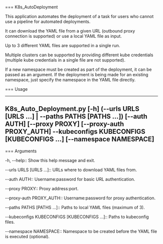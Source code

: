 === K8s_AutoDeployment


This application automates the deployment of a task for users who cannot use a pipeline for automated deployments.

It can download the YAML file from a given URL (outbound proxy connection is supported) or use a local YAML file as input.

Up to 3 different YAML files are supported in a single run.

Multiple clusters can be supported by providing different kube credentials (multiple kube credentials in a single file are not supported).

If a new namespace must be created as part of the deployment, it can be passed as an argument. If the deployment is being made for an existing namespace, just specify the namespace in the YAML file directly.

=== Usage

----
K8s_Auto_Deployment.py [-h] (--urls URLS [URLS ...] | --paths PATHS [PATHS ...]) [--auth AUTH] [--proxy PROXY] [--proxy-auth PROXY_AUTH]
                              --kubeconfigs KUBECONFIGS [KUBECONFIGS ...] [--namespace NAMESPACE]
----

=== Arguments

-h, --help::
  Show this help message and exit.

--urls URLS [URLS ...]::
  URLs where to download YAML files from.

--auth AUTH::
  Username:password for basic URL authentication.

--proxy PROXY::
  Proxy address:port.

--proxy-auth PROXY_AUTH::
  Username:password for proxy authentication.

--paths PATHS [PATHS ...]::
  Paths to local YAML files (maximum of 3).

--kubeconfigs KUBECONFIGS [KUBECONFIGS ...]::
  Paths to kubeconfig files.

--namespace NAMESPACE::
  Namespace to be created before the YAML file is executed (optional).

